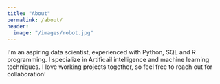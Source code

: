```yaml
---
title: "About"
permalink: /about/
header:
  image: "/images/robot.jpg"
---
```


I'm an aspiring data scientist, experienced with Python, SQL and R programming. I specialize in Artificail intelligence and machine learning techniques. I love working projects together, so feel free to reach out for collaboration!  